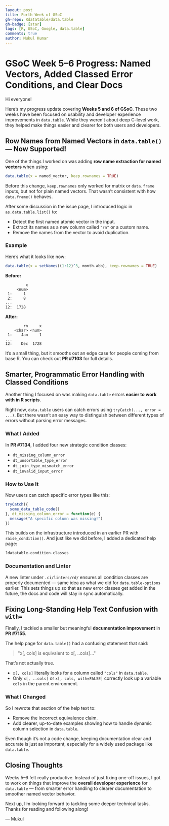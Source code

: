 ```yaml
---
layout: post
title: Forth Week of GSoC
gh-repo: Rdatatable/data.table
gh-badge: [star]
tags: [R, GSoC, Google, data.table]
comments: true
author: Mukul Kumar
---
```


# GSoC Week 5–6 Progress: Named Vectors, Added Classed Error Conditions, and Clear Docs

Hi everyone!

Here’s my progress update covering **Weeks 5 and 6 of GSoC**. These two weeks have been focused on usability and developer experience improvements in `data.table`. While they weren’t about deep C-level work, they helped make things easier and clearer for both users and developers.

## Row Names from Named Vectors in `data.table()` — Now Supported!

One of the things I worked on was adding **row name extraction for named vectors** when using:

```r
data.table(x = named_vector, keep.rownames = TRUE)
```

Before this change, `keep.rownames` only worked for matrix or `data.frame` inputs, but not for plain named vectors. That wasn’t consistent with how `data.frame()` behaves.

After some discussion in the issue page, I introduced logic in `as.data.table.list()` to:

* Detect the first named atomic vector in the input.
* Extract its names as a new column called `"rn"` or a custom name.
* Remove the names from the vector to avoid duplication.

### Example

Here’s what it looks like now:

```r
data.table(x = setNames((1:12)^3, month.abb), keep.rownames = TRUE)
```

**Before:**

```
         x
     <num>
 1:     1
 2:     8
...
12:  1728
```

**After:**

```
        rn     x
    <char> <num>
 1:    Jan     1
...
12:    Dec  1728
```

It’s a small thing, but it smooths out an edge case for people coming from base R. You can check out **PR #7103** for full details.

## Smarter, Programmatic Error Handling with Classed Conditions

Another thing I focused on was making `data.table` errors **easier to work with in R scripts**.

Right now, `data.table` users can catch errors using `tryCatch(..., error = ...)`. But there wasn’t an easy way to distinguish between different types of errors without parsing error messages.

### What I Added

In **PR #7134**, I added four new strategic condition classes:

* `dt_missing_column_error`
* `dt_unsortable_type_error`
* `dt_join_type_mismatch_error`
* `dt_invalid_input_error`

### How to Use It

Now users can catch specific error types like this:

```r
tryCatch({
  some_data_table_code()
}, dt_missing_column_error = function(e) {
  message("A specific column was missing!")
})
```

This builds on the infrastructure introduced in an earlier PR with `raise_condition()`. And just like we did before, I added a dedicated help page:

```r
?datatable-condition-classes
```

### Documentation and Linter

A new linter under `.ci/linters/rd/` ensures all condition classes are properly documented — same idea as what we did for `data.table-options` earlier. This sets things up so that as new error classes get added in the future, the docs and code will stay in sync automatically.

## Fixing Long-Standing Help Text Confusion with `with=`

Finally, I tackled a smaller but meaningful **documentation improvement** in **PR #7155**.

The help page for `data.table()` had a confusing statement that said:

> "x\[, cols] is equivalent to x\[, ..cols]..."

That’s not actually true.

* `x[, cols]` literally looks for a column called `"cols"` in `data.table`.
* Only `x[, ..cols]` or `x[, cols, with=FALSE]` correctly look up a variable `cols` in the parent environment.

### What I Changed

So I rewrote that section of the help text to:

* Remove the incorrect equivalence claim.
* Add clearer, up-to-date examples showing how to handle dynamic column selection in `data.table`.

Even though it’s not a code change, keeping documentation clear and accurate is just as important, especially for a widely used package like `data.table`.

## Closing Thoughts

Weeks 5–6 felt really productive. Instead of just fixing one-off issues, I got to work on things that improve the **overall developer experience** for `data.table` — from smarter error handling to clearer documentation to smoother named vector behavior.

Next up, I’m looking forward to tackling some deeper technical tasks. Thanks for reading and following along!

— Mukul
